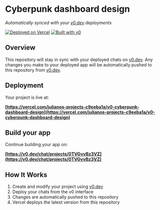 # Cyberpunk dashboard design

*Automatically synced with your [v0.dev](https://v0.dev) deployments*

[![Deployed on Vercel](https://img.shields.io/badge/Deployed%20on-Vercel-black?style=for-the-badge&logo=vercel)](https://vercel.com/julianos-projects-c9eeba1a/v0-cyberpunk-dashboard-design)
[![Built with v0](https://img.shields.io/badge/Built%20with-v0.dev-black?style=for-the-badge)](https://v0.dev/chat/projects/0TVGvvBz3VZ)

## Overview

This repository will stay in sync with your deployed chats on [v0.dev](https://v0.dev).
Any changes you make to your deployed app will be automatically pushed to this repository from [v0.dev](https://v0.dev).

## Deployment

Your project is live at:

**[https://vercel.com/julianos-projects-c9eeba1a/v0-cyberpunk-dashboard-design](https://vercel.com/julianos-projects-c9eeba1a/v0-cyberpunk-dashboard-design)**

## Build your app

Continue building your app on:

**[https://v0.dev/chat/projects/0TVGvvBz3VZ](https://v0.dev/chat/projects/0TVGvvBz3VZ)**

## How It Works

1. Create and modify your project using [v0.dev](https://v0.dev)
2. Deploy your chats from the v0 interface
3. Changes are automatically pushed to this repository
4. Vercel deploys the latest version from this repository